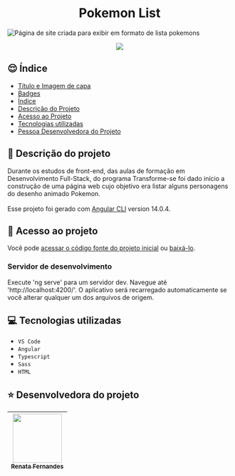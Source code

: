 <h1 align="center"> Pokemon List </h1>

![Página de site criada para exibir em formato de lista pokemons](https://user-images.githubusercontent.com/102121775/178396582-f402a138-f18e-469f-a09b-d622d8e345d5.png)
<br>

<p align="center">
<img src="https://img.shields.io/badge/Status%20do%20projeto-Concluído-green"/>
</p>



## :relieved: Índice 

* [Título e Imagem de capa](#Título-e-Imagem-de-capa)
* [Badges](#badges)
* [Índice](#índice)
* [Descrição do Projeto](#descrição-do-projeto)
* [Acesso ao Projeto](#acesso-ao-projeto)
* [Tecnologias utilizadas](#tecnologias-utilizadas)
* [Pessoa Desenvolvedora do Projeto](#pessoa-desenvolvedora)


## :page_with_curl: Descrição do projeto
Durante os estudos de front-end, das aulas de formação em Desenvolvimento Full-Stack, do programa Transforme-se foi dado início a construção de uma página web cujo objetivo era listar alguns personagens do desenho animado Pokemon.
<br><br>
Esse projeto foi gerado com [Angular CLI](https://github.com/angular/angular-cli) version 14.0.4.


## 📁 Acesso ao projeto

Você pode [acessar o código fonte do projeto inicial](https://github.com/Renata-Fernandes/Angular-TS-Sass) ou [baixá-lo](https://github.com/Renata-Fernandes/Front-end-Pokemon-List.git).
<br>

<h3>Servidor de desenvolvimento</h3>

Execute 'ng serve' para um servidor dev. Navegue até 'http://localhost:4200/'. O aplicativo será recarregado automaticamente se você alterar qualquer um dos arquivos de origem.

## :computer: Tecnologias utilizadas

- ``VS Code``
- ``Angular``
- ``Typescript``
- ``Sass``
- ``HTML``

## :star: Desenvolvedora do projeto

[<img src="https://avatars.githubusercontent.com/u/102121775?v=4" width=110> <br> <sub>Renata Fernandes</sub>](https://github.com/Renata-Fernandes) |
| :---: |  
